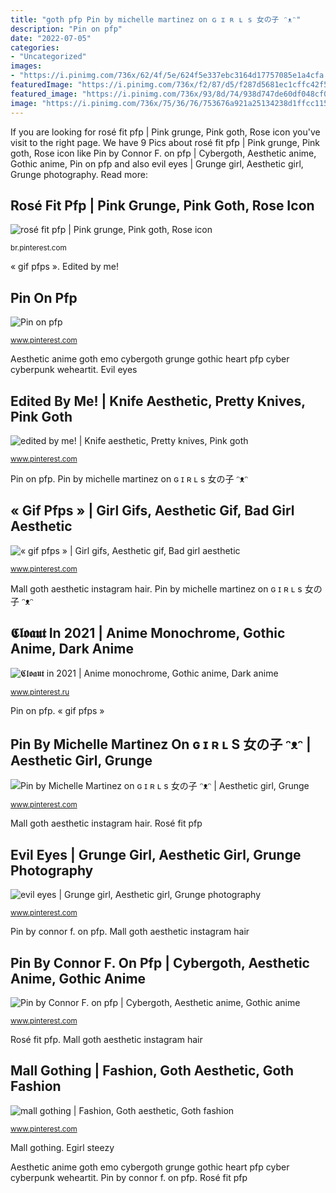 ```yaml
---
title: "goth pfp Pin by michelle martinez on ɢ ɪ ʀ ʟ s 女の子 ᵔᴥᵔ"
description: "Pin on pfp"
date: "2022-07-05"
categories:
- "Uncategorized"
images:
- "https://i.pinimg.com/736x/62/4f/5e/624f5e337ebc3164d17757085e1a4cfa.jpg"
featuredImage: "https://i.pinimg.com/736x/f2/87/d5/f287d5681ec1cffc42f589def404cbeb.jpg"
featured_image: "https://i.pinimg.com/736x/93/8d/74/938d747de60df048cf0aaf7aa8829939.jpg"
image: "https://i.pinimg.com/736x/75/36/76/753676a921a25134238d1ffcc115fd48.jpg"
---
```


If you are looking for rosé fit pfp | Pink grunge, Pink goth, Rose icon you've visit to the right page. We have 9 Pics about rosé fit pfp | Pink grunge, Pink goth, Rose icon like Pin by Connor F. on pfp | Cybergoth, Aesthetic anime, Gothic anime, Pin on pfp and also evil eyes | Grunge girl, Aesthetic girl, Grunge photography. Read more:

## Rosé Fit Pfp | Pink Grunge, Pink Goth, Rose Icon

![rosé fit pfp | Pink grunge, Pink goth, Rose icon](https://i.pinimg.com/736x/f2/87/d5/f287d5681ec1cffc42f589def404cbeb.jpg "Mall goth aesthetic instagram hair")

<small>br.pinterest.com</small>

« gif pfps ». Edited by me!

## Pin On Pfp

![Pin on pfp](https://i.pinimg.com/736x/c1/87/cb/c187cba5acbaa833a7ac823202dc37da.jpg "Evil eyes")

<small>www.pinterest.com</small>

Aesthetic anime goth emo cybergoth grunge gothic heart pfp cyber cyberpunk weheartit. Evil eyes

## Edited By Me! | Knife Aesthetic, Pretty Knives, Pink Goth

![edited by me! | Knife aesthetic, Pretty knives, Pink goth](https://i.pinimg.com/736x/75/36/76/753676a921a25134238d1ffcc115fd48.jpg "Aesthetic anime goth emo cybergoth grunge gothic heart pfp cyber cyberpunk weheartit")

<small>www.pinterest.com</small>

Pin on pfp. Pin by michelle martinez on ɢ ɪ ʀ ʟ s 女の子 ᵔᴥᵔ

## « Gif Pfps » | Girl Gifs, Aesthetic Gif, Bad Girl Aesthetic

![« gif pfps » | Girl gifs, Aesthetic gif, Bad girl aesthetic](https://i.pinimg.com/736x/1a/dc/b1/1adcb12746a27e382b97eb0b2a2501ec.jpg "« gif pfps »")

<small>www.pinterest.com</small>

Mall goth aesthetic instagram hair. Pin by michelle martinez on ɢ ɪ ʀ ʟ s 女の子 ᵔᴥᵔ

## 𝕮𝖑𝖔𝖆𝖚𝖙 In 2021 | Anime Monochrome, Gothic Anime, Dark Anime

![𝕮𝖑𝖔𝖆𝖚𝖙 in 2021 | Anime monochrome, Gothic anime, Dark anime](https://i.pinimg.com/736x/6f/39/ac/6f39acc52901535ce09116f0f9a4ab2b.jpg "Mall gothing")

<small>www.pinterest.ru</small>

Pin on pfp. « gif pfps »

## Pin By Michelle Martinez On ɢ ɪ ʀ ʟ S 女の子 ᵔᴥᵔ | Aesthetic Girl, Grunge

![Pin by Michelle Martinez on ɢ ɪ ʀ ʟ s 女の子 ᵔᴥᵔ | Aesthetic girl, Grunge](https://i.pinimg.com/736x/93/8d/74/938d747de60df048cf0aaf7aa8829939.jpg "« gif pfps »")

<small>www.pinterest.com</small>

Mall goth aesthetic instagram hair. Rosé fit pfp

## Evil Eyes | Grunge Girl, Aesthetic Girl, Grunge Photography

![evil eyes | Grunge girl, Aesthetic girl, Grunge photography](https://i.pinimg.com/736x/46/4b/2f/464b2fc1f9147610a23d01d97152dd72.jpg "Pin on pfp")

<small>www.pinterest.com</small>

Pin by connor f. on pfp. Mall goth aesthetic instagram hair

## Pin By Connor F. On Pfp | Cybergoth, Aesthetic Anime, Gothic Anime

![Pin by Connor F. on pfp | Cybergoth, Aesthetic anime, Gothic anime](https://i.pinimg.com/736x/79/ea/66/79ea66be4ad9a8bb6e9c2a8224238d40.jpg "Mall gothing")

<small>www.pinterest.com</small>

Rosé fit pfp. Mall goth aesthetic instagram hair

## Mall Gothing | Fashion, Goth Aesthetic, Goth Fashion

![mall gothing | Fashion, Goth aesthetic, Goth fashion](https://i.pinimg.com/736x/62/4f/5e/624f5e337ebc3164d17757085e1a4cfa.jpg "Pin on pfp")

<small>www.pinterest.com</small>

Mall gothing. Egirl steezy

Aesthetic anime goth emo cybergoth grunge gothic heart pfp cyber cyberpunk weheartit. Pin by connor f. on pfp. Rosé fit pfp
